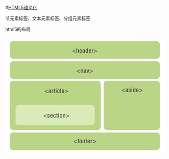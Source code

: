 #[HTML5语义化](http://www.html5jscss.com/html5-semantics-section.html)

节元素标签、文本元素标签、分组元素标签

html5的布局

![html5layout](../images/html5_layout.jpg)